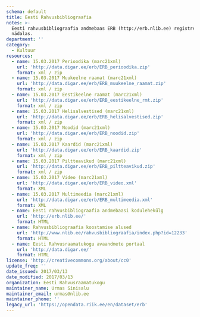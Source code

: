 ```yaml
---
schema: default
title: Eesti Rahvusbibliograafia
notes: >-
  Eesti rahvusbibliograafia andmebaas ERB (http://erb.nlib.ee) registreerib andmed rahvusteavikute kohta. Rahvusteavikutena käsitletakse Eestis kõigis keeltes ning välismaal eesti keeles avaldatud väljaandeid, Eesti autorite teoseid ja nende tõlkeid sõltumata nende füüsilisest kandjast (paber, elektrooniline kandja). ERB koostamise põhimõtted on fikseeritud dokumendis Rahvusbibliograafia koostamise alused. Andmebaasi täiendatakse uute andmetega pidevalt, kuid mitte harvemini kui üks kord
  nädalas.
department: ''
category:
  - Kultuur
resources:
  - name: 15.03.2017 Perioodika (marc21xml)
    url: 'http://data.digar.ee/erb/ERB_perioodika.zip'
    format: xml / zip
  - name: 15.03.2017 Muukeelne raamat (marc21xml)
    url: 'http://data.digar.ee/erb/ERB_muukeelne_raamat.zip'
    format: xml / zip
  - name: 15.03.2017 Eestikeelne raamat (marc21xml)
    url: 'http://data.digar.ee/erb/ERB_eestikeelne_rmt.zip'
    format: xml / zip
  - name: 15.03.2017 Helisalvestised (marc21xml)
    url: 'http://data.digar.ee/erb/ERB_helisalvestised.zip'
    format: xml / zip
  - name: 15.03.2017 Noodid (marc21xml)
    url: 'http://data.digar.ee/erb/ERB_noodid.zip'
    format: xml / zip
  - name: 15.03.2017 Kaardid (marc21xml)
    url: 'http://data.digar.ee/erb/ERB_kaardid.zip'
    format: xml / zip
  - name: 15.03.2017 Piltteavikud (marc21xml)
    url: 'http://data.digar.ee/erb/ERB_piltteavikud.zip'
    format: xml / zip
  - name: 15.03.2017 Video (marc21xml)
    url: 'http://data.digar.ee/erb/ERB_video.xml'
    format: XML
  - name: 15.03.2017 Multimeedia (marc21xml)
    url: 'http://data.digar.ee/erb/ERB_multimeedia.xml'
    format: XML
  - name: Eesti rahvusbibliograafia andmebaasi kodulehekülg
    url: 'http://erb.nlib.ee/'
    format: HTML
  - name: Rahvusbibliograafia koostamise alused
    url: 'http://www.nlib.ee/rahvusbibliograafia/index.php?id=12233'
    format: HTML
  - name: Eesti Rahvusraamatukogu avaandmete portaal
    url: 'http://data.digar.ee/'
    format: HTML
license: 'http://creativecommons.org/about/cc0'
update_freq: ''
date_issued: 2017/03/13
date_modified: 2017/03/13
organization: Eesti Rahvusraamatukogu
maintainer_name: Urmas Sinisalu
maintainer_email: urmas@nlib.ee
maintainer_phone: ''
legacy_url: 'https://opendata.riik.ee/en/dataset/erb'
---
```

